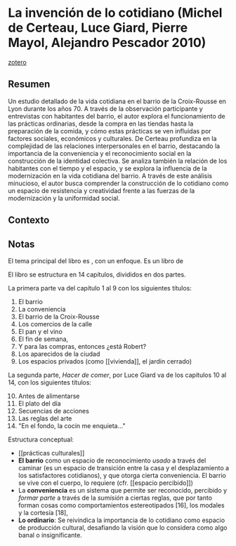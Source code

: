 # La invención de lo cotidiano (Michel de Certeau, Luce Giard, Pierre Mayol, Alejandro Pescador 2010)
[zotero](zotero://select/items/@certeau2010)

## Resumen
Un estudio detallado de la vida cotidiana en el barrio de la Croix-Rousse en Lyon durante los años 70. A través de la observación participante y entrevistas con habitantes del barrio, el autor explora el funcionamiento de las prácticas ordinarias, desde la compra en las tiendas hasta la preparación de la comida, y cómo estas prácticas se ven influidas por factores sociales, económicos y culturales. De Certeau profundiza en la complejidad de las relaciones interpersonales en el barrio, destacando la importancia de la conveniencia y el reconocimiento social en la construcción de la identidad colectiva. Se analiza también la relación de los habitantes con el tiempo y el espacio, y se explora la influencia de la modernización en la vida cotidiana del barrio. A través de este análisis minucioso, el autor busca comprender la construcción de lo cotidiano como un espacio de resistencia y creatividad frente a las fuerzas de la modernización y la uniformidad social.
## Contexto

## Notas
<!--Según el título, prefacio, epígrafe, solapa-->
El tema principal del libro es <!--didáctico, práctico, teórico, académico-->, con un enfoque. Es un libro de <!--Física, Antropología, Divulgación, Autoayuda, Manual técnico, trabajo y cultura organizacional-->

<!--Según la tabla de contenido, índices, apéndices-->
El libro se estructura en 14 capítulos, divididos en dos partes.

La primera parte va del capítulo 1 al 9 con los siguientes títulos:

1. El barrio
2. La conveniencia
3. El barrio de la Croix-Rousse
4. Los comercios de la calle
5. El pan y el vino
6. El fin de semana, 
7. Y para las compras, entonces ¿está Robert?
8. Los aparecidos de la ciudad
9. Los espacios privados (como [[vivienda]], el jardín cerrado)

La segunda parte, *Hacer de comer*, por Luce Giard va de los capítulos 10 al 14, con los siguientes títulos:

10. Antes de alimentarse
11. El plato del día
12. Secuencias de acciones
13. Las reglas del arte
14. "En el fondo, la cocin me enquieta…"

<!--según el escaneo de páginas-->
Estructura conceptual:

- [[prácticas culturales]]
- **El barrio** como un espacio de reconocimiento *usado* a través del caminar (es un espacio de transición entre la casa y el desplazamiento a los satisfactores cotidianos), y que otorga cierta conveniencia. El barrio se vive con el cuerpo, lo requiere (cfr. [[espacio percibido]])
- La **conveniencia** es un sistema que permite ser reconocido, percibido y *formar parte* a través de la *sumisión* a ciertas reglas, que por tanto forman cosas como comportamientos estereotipados [16], los modales y la cortesía [18],
- **Lo ordinario**: Se reivindica la importancia de lo cotidiano como espacio de producción cultural, desafiando la visión que lo considera como algo banal o insignificante.
